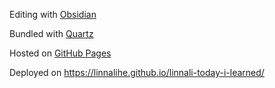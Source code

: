Editing with [Obsidian](https://obsidian.md/)

Bundled with [Quartz](https://github.com/jackyzha0/quartz)

Hosted on [GitHub Pages](https://pages.github.com/)

Deployed on https://linnalihe.github.io/linnali-today-i-learned/